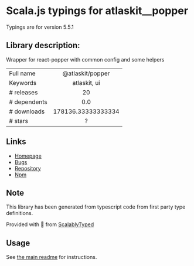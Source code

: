 
# Scala.js typings for atlaskit__popper

Typings are for version 5.5.1

## Library description:
Wrapper for react-popper with common config and some helpers

|                    |                 |
| ------------------ | :-------------: |
| Full name          | @atlaskit/popper |
| Keywords           | atlaskit, ui |
| # releases         | 20 |
| # dependents       | 0.0 |
| # downloads        | 178136.33333333334 |
| # stars            | ? |

## Links
- [Homepage](https://atlaskit.atlassian.com/packages/design-system/popper)
- [Bugs](https://bitbucket.org/atlassian/atlassian-frontend-mirror/issues)
- [Repository](https://bitbucket.org/atlassian/atlassian-frontend-mirror)
- [Npm](https://www.npmjs.com/package/%40atlaskit%2Fpopper)
    


## Note
This library has been generated from typescript code from first party type definitions.

Provided with :purple_heart: from [ScalablyTyped](https://github.com/oyvindberg/ScalablyTyped)

## Usage
See [the main readme](../../readme.md) for instructions.


